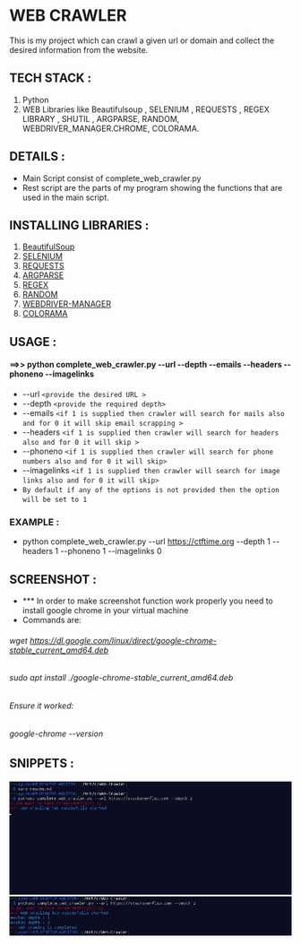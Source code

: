 #                                                                  WEB  CRAWLER
This is my project which can crawl a given url or domain and collect the desired information from the website.

## TECH STACK : 
1. Python 
2. WEB Libraries like Beautifulsoup , SELENIUM , REQUESTS , REGEX LIBRARY , SHUTIL , ARGPARSE, RANDOM, WEBDRIVER_MANAGER.CHROME, COLORAMA.
## DETAILS :
* Main Script consist of complete_web_crawler.py
* Rest script are the parts of my program showing the functions that are used in the main script.
## INSTALLING LIBRARIES :
1. [BeautifulSoup](https://pypi.org/project/beautifulsoup4/)
2. [SELENIUM](https://pypi.org/project/selenium/)
3. [REQUESTS](https://pypi.org/project/requests/)
4. [ARGPARSE](https://pypi.org/project/argparse/)
5. [REGEX](https://pypi.org/project/regex/)
6. [RANDOM](https://pypi.org/project/random2/)
7. [WEBDRIVER-MANAGER](https://pypi.org/project/webdriver-manager/)
8. [COLORAMA](https://pypi.org/project/colorama/)
## USAGE :
####  ==>>   python complete_web_crawler.py --url  --depth  --emails --headers --phoneno --imagelinks 
* --url ```<provide the desired URL >``` 
* --depth ```<provide the required depth>```
* --emails ```<if 1 is supplied then crawler will search for mails also and for 0 it will skip email scrapping >```
* --headers ```<if 1 is supplied then crawler will search for headers also and for 0 it will skip >```
* --phoneno ```<if 1 is supplied then crawler will search for phone numbers also and for 0 it will skip>```
* --imagelinks ```<if 1 is supplied then crawler will search for image links also and for 0 it will skip>```
* ``` By default if any of the options is not provided then the option will be set to 1 ```
### EXAMPLE :
* python complete_web_crawler.py --url https://ctftime.org --depth 1 --headers 1 --phoneno 1 --imagelinks 0
## SCREENSHOT :
* *** In order to make screenshot function work properly you need to install google chrome in your virtual machine
* Commands are:
######         wget https://dl.google.com/linux/direct/google-chrome-stable_current_amd64.deb
######         sudo apt install ./google-chrome-stable_current_amd64.deb
######         Ensure it worked:
######         google-chrome --version
## SNIPPETS :
![snippet1](snippet1.png)
![snippet2](snippet2.png)
